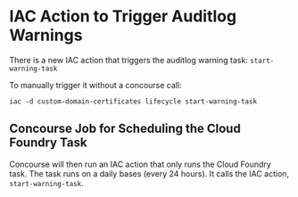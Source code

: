 <!-- loio6b9bbbc7216645f09e5c7404fd31cdb2 -->

# IAC Action to Trigger Auditlog Warnings

There is a new IAC action that triggers the auditlog warning task: `start-warning-task`



To manually trigger it without a concourse call:

`iac -d custom-domain-certificates lifecycle start-warning-task`



<a name="loio6b9bbbc7216645f09e5c7404fd31cdb2__section_vzt_xfh_kxb"/>

## Concourse Job for Scheduling the Cloud Foundry Task

Concourse will then run an IAC action that only runs the Cloud Foundry task. The task runs on a daily bases \(every 24 hours\). It calls the IAC action, `start-warning-task`.

